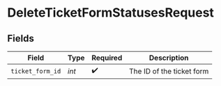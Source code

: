 # DeleteTicketFormStatusesRequest


## Fields

| Field                     | Type                      | Required                  | Description               |
| ------------------------- | ------------------------- | ------------------------- | ------------------------- |
| `ticket_form_id`          | *int*                     | :heavy_check_mark:        | The ID of the ticket form |